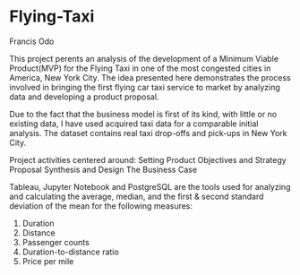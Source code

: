 # Flying-Taxi

Francis Odo

This project perents an analysis of the development of a Minimum Viable Product(MVP) for the Flying Taxi in one of the most congested cities in America, New York City. The idea presented here demonstrates the process involved in bringing the first flying car taxi service to market by analyzing data and developing a product proposal.

Due to the fact that the business model is first of its kind, with little or no existing data, I have used acquired taxi data for a comparable initial analysis. The dataset contains real taxi drop-offs and pick-ups in New York City.

Project activities centered around:
  Setting Product Objectives and Strategy
  Proposal Synthesis and Design
  The Business Case

Tableau, Jupyter Notebook and PostgreSQL are the tools used for analyzing and calculating the average, median, and the first & second standard deviation of the mean for the following measures:
1. Duration
2. Distance
3. Passenger counts
4. Duration-to-distance ratio
5. Price per mile
